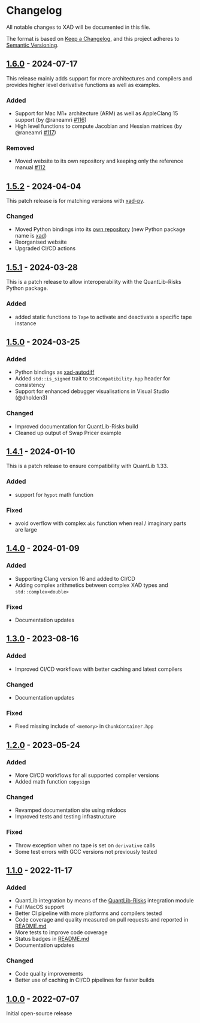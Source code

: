 # Changelog

All notable changes to XAD will be documented in this file.

The format is based on [Keep a Changelog](https://keepachangelog.com/en/1.0.0/),
and this project adheres to [Semantic Versioning](https://semver.org/spec/v2.0.0.html).

## [1.6.0] - 2024-07-17

This release mainly adds support for more architectures and compilers and provides higher level derivative functions as well as examples.

### Added

- Support for Mac M1+ architecture (ARM) as well as AppleClang 15 support (by @raneamri [#116](https://github.com/auto-differentiation/xad/pull/116))
- High level functions to compute Jacobian and Hessian matrices (by @raneamri [#117](https://github.com/auto-differentiation/xad/pull/117))

### Removed

- Moved website to its own repository and keeping only the reference manual [#112](https://github.com/auto-differentiation/xad/pull/112)

## [1.5.2] - 2024-04-04

This patch release is for matching versions with 
[xad-py](https://github.com/auto-differentiation/xad-py).

### Changed

- Moved Python bindings into its [own repository](https://github.com/auto-differentiation/xad-py)
  (new Python package name is [xad](https://pypi.org/project/xad))
- Reorganised website
- Upgraded CI/CD actions

## [1.5.1] - 2024-03-28

This is a patch release to allow interoperability with the QuantLib-Risks
Python package.

### Added

-   added static functions to `Tape` to activate and deactivate a specific
    tape instance


## [1.5.0] - 2024-03-25

### Added

-   Python bindings as [xad-autodiff](https://pypi.org/project/xad-autodiff/)
-   Added `std::is_signed` trait to `StdCompatibility.hpp` header for consistency
-   Support for enhanced debugger visualisations in Visual Studio (@dholden3)

### Changed

-   Improved documentation for QuantLib-Risks build
-   Cleaned up output of Swap Pricer example

## [1.4.1] - 2024-01-10

This is a patch release to ensure compatibility with QuantLib 1.33.

### Added

-   support for `hypot` math function

### Fixed

-   avoid overflow with complex `abs` function when real / imaginary parts are large

## [1.4.0] - 2024-01-09

### Added

-   Supporting Clang version 16 and added to CI/CD
-   Adding complex arithmetics between complex XAD types and `std::complex<double>`

### Fixed

-   Documentation updates

## [1.3.0] - 2023-08-16

### Added

-   Improved CI/CD workflows with better caching and latest compilers

### Changed

-   Documentation updates

### Fixed

-   Fixed missing include of `<memory>` in `ChunkContainer.hpp`

## [1.2.0] - 2023-05-24

### Added

-   More CI/CD workflows for all supported compiler versions
-   Added math function `copysign`

### Changed

-   Revamped documentation site using mkdocs
-   Improved tests and testing infrastructure

### Fixed

-   Throw exception when no tape is set on `derivative` calls
-   Some test errors with GCC versions not previously tested

## [1.1.0] - 2022-11-17

### Added

-   QuantLib integration by means of the
    [QuantLib-Risks](https://github.com/auto-differentiation/QuantLib-Risks-Cpp)
    integration module
-   Full MacOS support
-   Better CI pipeline with more platforms and compilers tested
-   Code coverage and quality measured on pull requests and reported
    in [README.md](README.md)
-   More tests to improve code coverage
-   Status badges in [README.md](README.md)
-   Documentation updates

### Changed

-   Code quality improvements
-   Better use of caching in CI/CD pipelines for faster builds

## [1.0.0] - 2022-07-07

Initial open-source release

[1.6.0]: https://github.com/auto-differentiation/xad/compare/v1.5.2...v1.6.0

[1.5.2]: https://github.com/auto-differentiation/xad/compare/v1.5.1...v1.5.2

[1.5.1]: https://github.com/auto-differentiation/xad/compare/v1.5.0...v1.5.1

[1.5.0]: https://github.com/auto-differentiation/xad/compare/v1.4.1...v1.5.0

[1.4.1]: https://github.com/auto-differentiation/xad/compare/v1.4.0...v1.4.1

[1.4.0]: https://github.com/auto-differentiation/xad/compare/v1.3.0...v1.4.0

[1.3.0]: https://github.com/auto-differentiation/xad/compare/v1.2.0...v1.3.0

[1.2.0]: https://github.com/auto-differentiation/xad/compare/v1.1.0...v1.2.0

[1.1.0]: https://github.com/auto-differentiation/xad/compare/v1.0.0...v1.1.0

[1.0.0]: https://github.com/auto-differentiation/xad/releases/tag/v1.0.0
